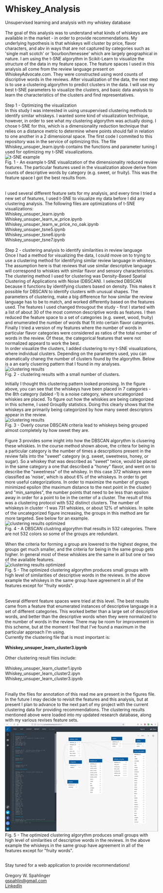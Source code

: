 # Whiskey_Analysis
Unsupervised learning and analysis with my whiskey database
<br><br>
The goal of this analysis was to understand what kinds of whiskeys are available in the market - in order to provide recommendations. My underlying hypothesis is that 
whiskeys will cluster by price, flavor characters, and abv in ways that are not captured by categories such as 'single malt scotch' or 'bourbon/tenessee' which are 
largely geographical in nature. I am using the t-SNE algorythm in Scikit-Learn to visualize the structure of the data in my feature space. The feature spaces I used 
in
this analysis all come from the review language present on WhiskeyAdvocate.com. They were constructed using word counts of discriptive words in the reviews. After 
visualization of the data, the next step is to use a clustering algorythm to predict clusters in the data. I will use my best t-SNE parameters to visualize the 
clusters, 
and basic data analysis to learn the characteristics of the clusters and find representatives. 
<br><br>
Step 1 - Optimizing the visualization
<br>
In this study I was interested in using unsupervised clustering methods to identify similar whiskeys. I wanted some kind of visualization technique, however, in order
to 
see what my clustering algorythm was actually doing. I chose t-SNE for this, which is a dimensionality reduction technique that relies on a distance metric to 
determine
where points should fall in relation to one another in a 2 dimensional space. The first code I commited to this repository was in the service of optimizing this. The 
file Whiskey_unsuper_learn.ipynb contains the functions and parameter tuning I used for optimizing my t-SNE visualizations.
<br>
<img src="https://github.com/gspahlin/Whiskey_Analysis/blob/master/Figures/tSNE_alone.png" alt = "t-SNE example">
<br>
Fig. 1 - An example t-SNE visualization of the dimensionality reduced review features. The particular features used in the visualization above derive from counts of 
descriptive words by category (e.g. sweet, or fruity). This was the feature space I got the best results from.<br>
<br><br>
I used several different feature sets for my analysis, and every time I tried a new set of features, I used t-SNE to visualize my data before I did any clustering 
analysis. The following files are optimizations of t-SNE visualizations:
<br>
Whiskey_unsuper_learn.ipynb<br>
Whiskey_unsuper_learn_w_price.ipynb<br>
Whiskey_unsuper_learn_w_price_no_oak.ipynb<br>
Whiskey_unsuper_tsne5.ipynb<br>
Whiskey_unsuper_tsne6.ipynb<br>
Whiskey_unsuper_tsne7.ipynb<br>
<br>
Step 2 - clustering analysis to identify similarities in review language
<br>
Once I had a method for visualizing the data, I could move on to trying to use a clustering method for identifying similar review language in whiskeys. The assumption 
here is that reviews that use similar descriptive language will correspond to whiskies with similar flavor and sensory characteristics. The clustering method I used 
for clustering was Density-Based Spatial Clustering of Applications with Noise (DBSCAN). I selected DBSCAN because it functions by identifying clusters based on 
density. This makes it possible for DBSCAN to identify clusters with unusual shapes. The parameters of clustering, make a big difference for how similar the review 
language has to be to match, and worked differently based on the features used. The features I used changed througout the study - first I started with a list of about 
30 of the most common descriptive words as features. I then reduced the feature space to a set of categories (e.g. sweet, wood, fruity) and enumerated the number of 
words that fit into certain flavor categories. Finally I tried a version of my features where the number of words in particular flavor categories were considered as 
ratios of the total number of words in the review. Of these, the categorical features that were not normalized appeard to work the best. 
<br>
In order visualize the clusters, I added clustering to my t-SNE visualizations, where individual clusters. Depending on the parameters used, you can dramatically 
chaneg the number of clusters found by the algorythm. Below is a an early clusering pattern that I found in my analyses. 
<br>
<img src= "https://github.com/gspahlin/Whiskey_Analysis/blob/master/Figures/suboptimal_clusters.png" alt = "clustering results">
<br>
Fig. 2 - clustering results with a small number of clusters. 

Initially I thought this clustering pattern looked promising. In the figure above, you can see that the whiskeys have been placed in 7 categories - the 8th category 
(labled -1) is a noise category, where uncategorized whiskies are placed. To figure out how the whiskies are being categorized in this scheme, I used GroupBy 
statistics. Doing this clearly shows that the whiskeys are primarily being categorized by how many sweet descriptors appear in the review.
<br>
<img src= "https://github.com/gspahlin/Whiskey_Analysis/blob/master/Figures/Clustering_results_too_coarse.jpg" alt = "clustering results">
<br>
Fig. 3 - Overly course DBSCAN criteria lead to whiskeys being grouped almost completely by how sweet they are. 
<br><br>
Figure 3 provides some inight into how the DBSCAN algorythm is clusering these whiskies. In the course method shown above, the critera for being in a particular 
category is the number of times a descrpitions present in the review falls into the "sweet" category (e.g. sweet, sweetness, honey, or sugar). So a whiskey that was 
described as "sweet" twice, would be placed in the same category a one that described a "honey" flavor, and went on to describe the "sweetness" of the whiskey. In 
this case 372 whiskeys were classified as 'noise', which is about 6% of the whiskeys. In order to get more useful categorizations. In order to maximize the number of 
groups minimized epsilon (the maximum distance to the next point in the cluster) and "min_samples", the number points that need to be less than epsilon away in order 
for a point to be in the center of a cluster. The result of this was a clustering protocol with 532 distinct clusters. The number of whiskeys in cluster -1 was 731 
whiskies, or about 12% of whiskies. In spite of the uncategorized figure increasing, the groups in this method are far more targeted. See below for an example.
<br>
<img src= "https://github.com/gspahlin/Whiskey_Analysis/blob/master/Figures/HS_clusters.png" alt = "clustering results optimized">
<br>
Fig. 4 - A DBSCAN clustring algorythm that results in 532 categories. There are not 532 colors so some of the groups are redundant. 
<br><br>
When the criteria for forming a group are lowered to the highest degree, the groups get much smaller, and the criteria for being in the same group gets higher. In 
general most of these whiskies are the same in all but one or two of the available features. 
<br>
<img src= "https://github.com/gspahlin/Whiskey_Analysis/blob/master/Figures/Representative%20cluster.jpg" alt = "clustering results optimized">
<br>
Fig. 5 - The optimized clustering algorythm produces small groups with high level of similarities of descriptive words in the reviews. In the above example the 
whiskeys in the same group have agreement in all of the features except for "fruity words".  
<br>
<br>
Several different feature spaces were tried at this level. The best results came from a feature that enumerated instances of descriptive language in a set of 
different categories. This worked better than a large set of descriptive words, and better than the descriptive words when they were normalized to the number of words 
in the review. There may be room for improvement in this scheme, but at the moment I feel that I've found a maximum in the particular approach I'm using.
<br>
Currently the clustering file that is most important is:<br>
<br>
<b>Whiskey_unsuper_learn_cluster3.ipynb</b>
<br>
<br>
Other clustering result files include:
<br><br>
Whiskey_unsuper_learn_cluster1.ipynb<br>
Whiskey_unsuper_learn_cluster2.ipyn<br>
Whiskey_unsuper_learn_cluster3.ipynb<br>
<br><br>
Finally the files for annotation of this read me are present in the figures file. In the future I may decide to revisit the features and this analysis, but at present 
I plan to advance to the next part of my project with the current clustering data for providing recommendations. The clustering results mentioned above were loaded 
into my updated research database, along with my various revises feature sets. 
<br>
<img src= "https://raw.githubusercontent.com/gspahlin/WhiskyAdvocate_ETL/master/ERD_and_SQL/Whiskey_ERD_1.jpg" alt = "updated ERD">
<br>
Fig. 5 - The optimized clustering algorythm produces small groups with high level of similarities of descriptive words in the reviews. In the above example the 
whiskeys in the same group have agreement in all of the features except for "fruity words".  
<br>

Stay tuned for a web application to provide 
recommendations! 
 <br><br>
 Gregory W. Spahlinger   
 gspahlin@gmail.com    
 <a href = 'https://www.linkedin.com/in/gregory-spahlinger/'>LinkedIn</a>
